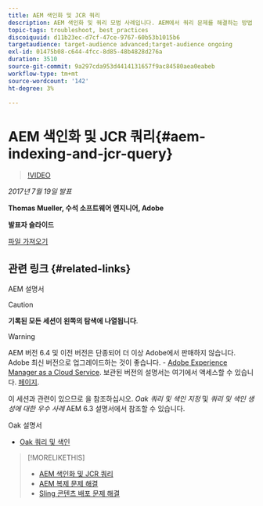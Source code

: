 ```yaml
---
title: AEM 색인화 및 JCR 쿼리
description: AEM 색인화 및 쿼리 모범 사례입니다. AEM에서 쿼리 문제를 해결하는 방법 및 색인을 구성하고 관리하는 방법입니다.
topic-tags: troubleshoot, best_practices
discoiquuid: d11b23ec-d7cf-47ce-9767-60b53b1015b6
targetaudience: target-audience advanced;target-audience ongoing
exl-id: 01475b08-c644-4fcc-8d85-48b4828d276a
duration: 3510
source-git-commit: 9a297cda953d4414131657f9ac84580aea0eabeb
workflow-type: tm+mt
source-wordcount: '142'
ht-degree: 3%

---
```


# AEM 색인화 및 JCR 쿼리{#aem-indexing-and-jcr-query}

>[!VIDEO](https://video.tv.adobe.com/v/19133/?quality=9)

*2017년 7월 19일 발표*

**Thomas Mueller, 수석 소프트웨어 엔지니어, Adobe**

**발표자 슬라이드**

[파일 가져오기](assets/aem-gems-aem-indexing-and-jcr-query.pdf)

## 관련 링크 {#related-links}

AEM 설명서

>[!CAUTION]
>
>**기록된 모든 세션이 왼쪽의 탐색에 나열됩니다**.

>[!WARNING]
>
>AEM 버전 6.4 및 이전 버전은 단종되어 더 이상 Adobe에서 판매하지 않습니다.  Adobe 최신 버전으로 업그레이드하는 것이 좋습니다. - [Adobe Experience Manager as a Cloud Service](https://experienceleague.adobe.com/docs/experience-manager-cloud-service.html?lang=ko-KR).  보관된 버전의 설명서는 여기에서 액세스할 수 있습니다. [페이지](https://experienceleague.adobe.com/docs/experience-manager-release-information/aem-release-updates/previous-updates/aem-previous-versions.html).
>
>이 세션과 관련이 있으므로 을 참조하십시오. *Oak 쿼리 및 색인 지정* 및 *쿼리 및 색인 생성에 대한 우수 사례* AEM 6.3 설명서에서 참조할 수 있습니다.

Oak 설명서

* [Oak 쿼리 및 색인](https://experienceleague.adobe.com/docs/experience-manager-65/deploying/deploying/queries-and-indexing.html)

<!--
[Get back to the Overview](https://helpx.adobe.com/experience-manager/kt/eseminars/gems/aem-index.html)
-->

>[!MORELIKETHIS]
>
>* [AEM 색인화 및 JCR 쿼리](aem-indexing-jcr-query.md)
>* [AEM 복제 문제 해결](aem-troubleshooting-aem-replication.md)
>* [Sling 콘텐츠 배포 문제 해결](aem-troubleshooting-sling.md)
<!-- 
>* linking to helpx, removed for now [Adobe Experience Manager: AEM 6.x Maintenance Tasks](https://helpx.adobe.com/experience-manager/kt/eseminars/ccoo-aem-Aug-register.html)
-->
